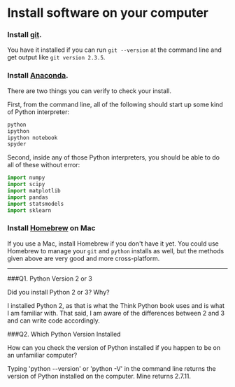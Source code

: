 # Install software on your computer


### Install [git](http://git-scm.com/).

You have it installed if you can run `git --version` at the command
line and get output like `git version 2.3.5`.


### Install [Anaconda](http://continuum.io/downloads).

There are two things you can verify to check your install.

First, from the command line, all of the following should start up
some kind of Python interpreter:

```bash
python
ipython
ipython notebook
spyder
```

Second, inside any of those Python interpreters, you should be able to
do all of these without error:

```python
import numpy
import scipy
import matplotlib
import pandas
import statsmodels
import sklearn
```

### Install [Homebrew](http://brew.sh/) on Mac

If you use a Mac, install Homebrew if you don't
have it yet. You could use Homebrew to manage your `git` and `python`
installs as well, but the methods given above are very good and more
cross-platform.

---

###Q1. Python Version 2 or 3

Did you install Python 2 or 3? Why?  

I installed Python 2, as that is what the Think Python book uses and is what I am familiar with. That said, I am aware of the differences between 2 and 3 and can write code accordingly.

###Q2. Which Python Version Installed   

How can you check the version of Python installed if you happen to be on an unfamiliar computer?

Typing 'python --version' or 'python -V' in the command line returns the version of Python installed on the computer. Mine returns 2.7.11.

 



